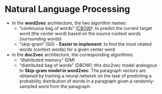 # Natural Language Processing


- In the **word2vec** architecture, the two algorithm names: 
  - “continuous bag of words” ([CBOW](https://www.kdnuggets.com/2018/04/implementing-deep-learning-methods-feature-engineering-text-data-cbow.html)):  to predict the current target word (the center word) based on the source context words (surrounding words)
  - “skip-gram” (SG) - **Easier to implement**: to find the most related words (context words) for a given center word
- in the **doc2vec** architecture, the corresponding algorithms:
  - “distributed memory” (DM) 
  - “distributed bag of words” (DBOW): this doc2vec model analogous to **Skip-gram model in word2vec**. The paragraph vectors are obtained by training a neural network on the task of predicting a probability distribution of words in a paragraph given a randomly-sampled word from the paragraph.
